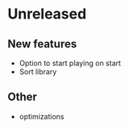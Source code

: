 # Unreleased

## New features
- Option to start playing on start
- Sort library

## Other
- optimizations
